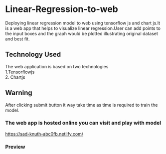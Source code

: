 # Linear-Regression-to-web
Deploying linear regression model to web using tensorflow js and chart js.It is a web app that helps to visualize linear regression.User can add points to the input boxes and the graph would be plotted illustrating original dataset and best fit.<br>
## Technology Used 
The web application is based on two technologies<br>
1.Tensorflowjs<br>
2. Chartjs<br>
## Warning 
After clicking submit button it way take time as time is required to train the model.
### The web app is hosted online you can visit and play with model
https://sad-knuth-abc0fb.netlify.com/

### Preview
<br>

